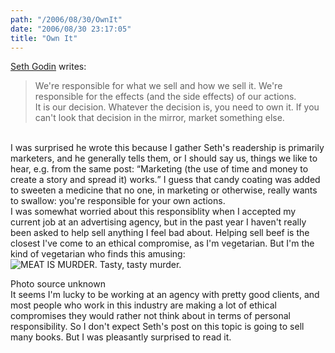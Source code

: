 ```yaml
---
path: "/2006/08/30/OwnIt" 
date: "2006/08/30 23:17:05" 
title: "Own It" 
---
```

<a href="http://sethgodin.typepad.com/seths_blog/2006/08/marketing_moral.html">Seth Godin</a> writes:<br><blockquote>We're responsible for what we sell and how we sell it. We're responsible for the effects (and the side effects) of our actions.<br>It is our decision. Whatever the decision is, you need to own it. If you can't look that decision in the mirror, market something else.</blockquote><br>I was surprised he wrote this because I gather Seth's readership is primarily marketers, and he generally tells them, or I should say us, things we like to hear, e.g. from the same post: <q>Marketing (the use of time and money to create a story and spread it) works.</q> I guess that candy coating was added to sweeten a medicine that no one, in marketing or otherwise, really wants to swallow: you're responsible for your own actions.<br>I was somewhat worried about this responsiblity when I accepted my current job at an advertising agency, but in the past year I haven't really been asked to help sell anything I feel bad about. Helping sell beef is the closest I've come to an ethical compromise, as I'm vegetarian. But I'm the kind of vegetarian who finds this amusing:<br><img src="http://typewriting.org/image/article/content/meat_is_murder.jpg"  alt="MEAT IS MURDER. Tasty, tasty murder." /><br><p class="caption">Photo source unknown<br>It seems I'm lucky to be working at an agency with pretty good clients, and most people who work in this industry are making a lot of ethical compromises they would rather not think about in terms of personal responsibility. So I don't expect Seth's post on this topic is going to sell many books. But I was pleasantly surprised to read it.